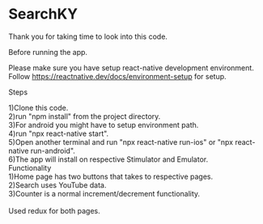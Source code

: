 # SearchKY

Thank you for taking time to look into this code.

Before running the app.

Please make sure you have setup react-native development environment. Follow https://reactnative.dev/docs/environment-setup for setup.

Steps

1)Clone this code.\
2)run "npm install" from the project directory.\
3)For android you might have to setup environment path.\
4)run "npx react-native start".\
5)Open another terminal and run "npx react-native run-ios" or "npx react-native run-android".\
6)The app will install on respective Stimulator and Emulator.
<br/>
Functionality
<br/>
1)Home page has two buttons that takes to respective pages.\
2)Search uses YouTube data.\
3)Counter is a normal increment/decrement functionality.\
<br/>
Used redux for both pages.


